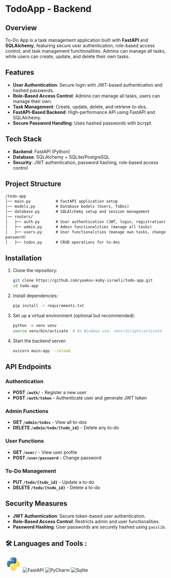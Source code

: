 # TodoApp - Backend

## Overview

To-Do App is a task management application built with **FastAPI** and **SQLAlchemy**, featuring secure user authentication, role-based access control, and task management functionalities. Admins can manage all tasks, while users can create, update, and delete their own tasks.

## Features

- **User Authentication**: Secure login with JWT-based authentication and hashed passwords.
- **Role-Based Access Control**: Admins can manage all tasks, users can manage their own.
- **Task Management**: Create, update, delete, and retrieve to-dos.
- **FastAPI-Based Backend**: High-performance API using FastAPI and SQLAlchemy.
- **Secure Password Handling**: Uses hashed passwords with bcrypt.

## Tech Stack

- **Backend**: FastAPI (Python)
- **Database**: SQLAlchemy + SQLite/PostgreSQL
- **Security**: JWT authentication, password hashing, role-based access control

## Project Structure

```
/todo-app
│── main.py           # FastAPI application setup
│── models.py         # Database models (Users, ToDos)
│── database.py       # SQLAlchemy setup and session management
│── routers/
│   ├── auth.py       # User authentication (JWT, login, registration)
│   ├── admin.py      # Admin functionalities (manage all tasks)
│   ├── users.py      # User functionalities (manage own tasks, change password)
│   ├── todos.py      # CRUD operations for to-dos
```

## Installation

1. Clone the repository:
   ```sh
   git clone https://github.com/yaakov-koby-israeli/todo-app.git
   cd todo-app
   ```
2. Install dependencies:
   ```sh
   pip install -r requirements.txt
   ```
3. Set up a virtual environment (optional but recommended):
   ```sh
   python -m venv venv
   source venv/bin/activate  # On Windows use: venv\Scripts\activate
   ```
4. Start the backend server:
   ```sh
   uvicorn main:app --reload
   ```

## API Endpoints

### Authentication

- **POST `/auth/`** - Register a new user
- **POST `/auth/token`** - Authenticate user and generate JWT token

### Admin Functions

- **GET `/admin/todos`** - View all to-dos
- **DELETE `/admin/todo/{todo_id}`** - Delete any to-do

### User Functions

- **GET `/user/`** - View user profile
- **POST `/user/password`** - Change password

### To-Do Management

- **PUT `/todo/{todo_id}`** - Update a to-do
- **DELETE `/todo/{todo_id}`** - Delete a to-do

## Security Measures

- **JWT Authentication**: Secure token-based user authentication.
- **Role-Based Access Control**: Restricts admin and user functionalities.
- **Password Hashing**: User passwords are securely hashed using `passlib`.

## :hammer_and_wrench: Languages and Tools :
<div>
  <img src="https://raw.githubusercontent.com/devicons/devicon/master/icons/python/python-original.svg"  title="Python"  alt="python" width="50" height="50"/> 
  <img src="https://icon.icepanel.io/Technology/svg/FastAPI.svg" title="FastAPI" alt="FastAPI" width="50" height="50"/> 
  <img src="https://pbs.twimg.com/profile_images/1786389425678663680/zlm8fLps_400x400.png" title="PyCharm" alt="PyCharm" width="50" height="50"/>
  <img src="https://upload.wikimedia.org/wikipedia/commons/9/97/Sqlite-square-icon.svg" title="Sqlite" alt="Sqlite" width="50" height="50"/>   
<div/>







